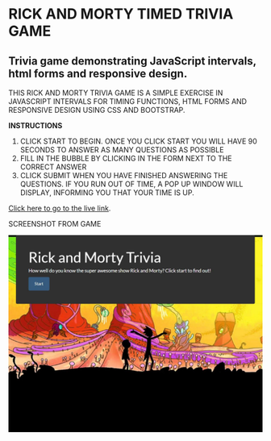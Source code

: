 
RICK AND MORTY TIMED TRIVIA GAME
===

Trivia game demonstrating JavaScript intervals, html forms and responsive design.
---

THIS RICK AND MORTY TRIVIA GAME IS A SIMPLE EXERCISE IN JAVASCRIPT INTERVALS FOR TIMING FUNCTIONS, HTML FORMS AND RESPONSIVE DESIGN USING CSS AND BOOTSTRAP.


**INSTRUCTIONS**

1. CLICK START TO BEGIN.  ONCE YOU CLICK START YOU WILL HAVE 90 SECONDS TO ANSWER AS MANY QUESTIONS AS POSSIBLE
2. FILL IN THE BUBBLE BY CLICKING IN THE FORM NEXT TO THE CORRECT ANSWER
3. CLICK SUBMIT WHEN YOU HAVE FINISHED ANSWERING THE QUESTIONS.  IF YOU RUN OUT OF TIME, A POP UP WINDOW WILL DISPLAY, INFORMING YOU THAT YOUR TIME IS UP.

[Click here to go to the live link](https://mrenaut.github.io/trivia-game/).


SCREENSHOT FROM GAME
<!--[rick and morty background with trivia instructions](/images/screenshot1.jpg)-->

![alt text](/assets/images/screenshot1.jpg "Description goes here")




